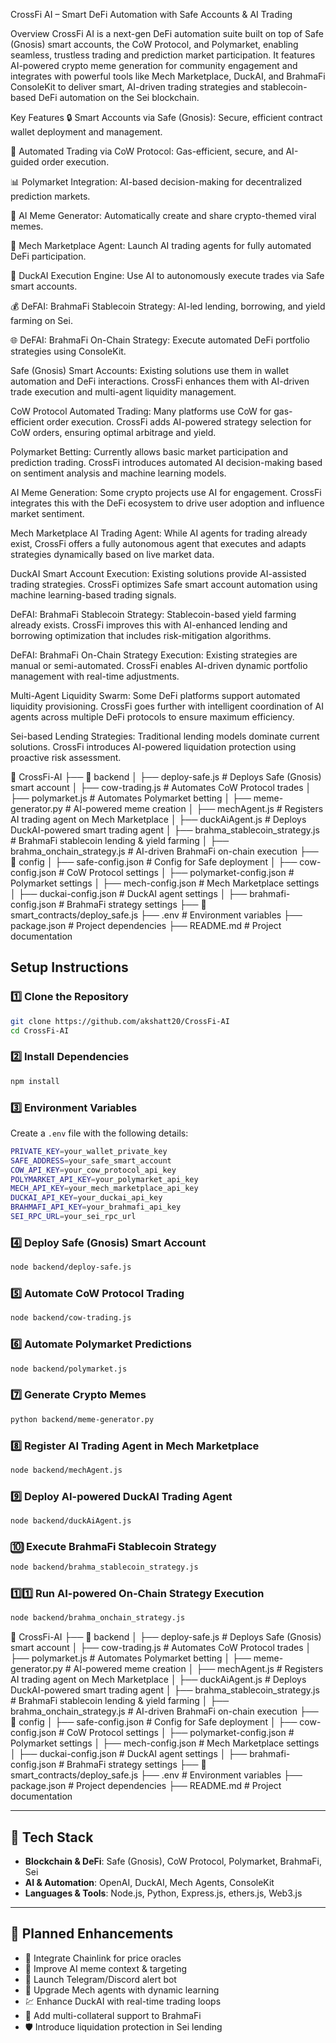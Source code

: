 CrossFi AI – Smart DeFi Automation with Safe Accounts & AI Trading

Overview
CrossFi AI is a next-gen DeFi automation suite built on top of Safe (Gnosis) smart accounts, the CoW Protocol, and Polymarket, enabling seamless, trustless trading and prediction market participation.
It features AI-powered crypto meme generation for community engagement and integrates with powerful tools like Mech Marketplace, DuckAI, and BrahmaFi ConsoleKit to deliver smart, AI-driven trading strategies and stablecoin-based DeFi automation on the Sei blockchain.


Key Features
🔒 Smart Accounts via Safe (Gnosis): Secure, efficient contract wallet deployment and management.

🤖 Automated Trading via CoW Protocol: Gas-efficient, secure, and AI-guided order execution.

📊 Polymarket Integration: AI-based decision-making for decentralized prediction markets.

🎨 AI Meme Generator: Automatically create and share crypto-themed viral memes.

🏢 Mech Marketplace Agent: Launch AI trading agents for fully automated DeFi participation.

🦆 DuckAI Execution Engine: Use AI to autonomously execute trades via Safe smart accounts.

💰 DeFAI: BrahmaFi Stablecoin Strategy: AI-led lending, borrowing, and yield farming on Sei.

🌐 DeFAI: BrahmaFi On-Chain Strategy: Execute automated DeFi portfolio strategies using ConsoleKit.

Safe (Gnosis) Smart Accounts: Existing solutions use them in wallet automation and DeFi interactions. CrossFi enhances them with AI-driven trade execution and multi-agent liquidity management.

CoW Protocol Automated Trading: Many platforms use CoW for gas-efficient order execution. CrossFi adds AI-powered strategy selection for CoW orders, ensuring optimal arbitrage and yield.

Polymarket Betting: Currently allows basic market participation and prediction trading. CrossFi introduces automated AI decision-making based on sentiment analysis and machine learning models.

AI Meme Generation: Some crypto projects use AI for engagement. CrossFi integrates this with the DeFi ecosystem to drive user adoption and influence market sentiment.

Mech Marketplace AI Trading Agent: While AI agents for trading already exist, CrossFi offers a fully autonomous agent that executes and adapts strategies dynamically based on live market data.

DuckAI Smart Account Execution: Existing solutions provide AI-assisted trading strategies. CrossFi optimizes Safe smart account automation using machine learning-based trading signals.

DeFAI: BrahmaFi Stablecoin Strategy: Stablecoin-based yield farming already exists. CrossFi improves this with AI-enhanced lending and borrowing optimization that includes risk-mitigation algorithms.

DeFAI: BrahmaFi On-Chain Strategy Execution: Existing strategies are manual or semi-automated. CrossFi enables AI-driven dynamic portfolio management with real-time adjustments.

Multi-Agent Liquidity Swarm: Some DeFi platforms support automated liquidity provisioning. CrossFi goes further with intelligent coordination of AI agents across multiple DeFi protocols to ensure maximum efficiency.

Sei-based Lending Strategies: Traditional lending models dominate current solutions. CrossFi introduces AI-powered liquidation protection using proactive risk assessment.

📂 CrossFi-AI
 ├── 📂 backend
 │   ├── deploy-safe.js                  # Deploys Safe (Gnosis) smart account
 │   ├── cow-trading.js                  # Automates CoW Protocol trades
 │   ├── polymarket.js                   # Automates Polymarket betting
 │   ├── meme-generator.py               # AI-powered meme creation
 │   ├── mechAgent.js                    # Registers AI trading agent on Mech Marketplace
 │   ├── duckAiAgent.js                  # Deploys DuckAI-powered smart trading agent
 │   ├── brahma_stablecoin_strategy.js   # BrahmaFi stablecoin lending & yield farming
 │   ├── brahma_onchain_strategy.js      # AI-driven BrahmaFi on-chain execution
 ├── 📂 config
 │   ├── safe-config.json                # Config for Safe deployment
 │   ├── cow-config.json                 # CoW Protocol settings
 │   ├── polymarket-config.json          # Polymarket settings
 │   ├── mech-config.json                # Mech Marketplace settings
 │   ├── duckai-config.json              # DuckAI agent settings
 │   ├── brahmafi-config.json            # BrahmaFi strategy settings
 ├── 📂 smart_contracts/deploy_safe.js
 ├── .env                                # Environment variables
 ├── package.json                        # Project dependencies
 ├── README.md                           # Project documentation




## **Setup Instructions**  

### **1️⃣ Clone the Repository**  
```sh
git clone https://github.com/akshatt20/CrossFi-AI
cd CrossFi-AI
```

### **2️⃣ Install Dependencies**  
```sh
npm install
```

### **3️⃣ Environment Variables**  
Create a `.env` file with the following details:  
```sh
PRIVATE_KEY=your_wallet_private_key
SAFE_ADDRESS=your_safe_smart_account
COW_API_KEY=your_cow_protocol_api_key
POLYMARKET_API_KEY=your_polymarket_api_key
MECH_API_KEY=your_mech_marketplace_api_key
DUCKAI_API_KEY=your_duckai_api_key
BRAHMAFI_API_KEY=your_brahmafi_api_key
SEI_RPC_URL=your_sei_rpc_url
```

### **4️⃣ Deploy Safe (Gnosis) Smart Account**  
```sh
node backend/deploy-safe.js
```

### **5️⃣ Automate CoW Protocol Trading**  
```sh
node backend/cow-trading.js
```

### **6️⃣ Automate Polymarket Predictions**  
```sh
node backend/polymarket.js
```

### **7️⃣ Generate Crypto Memes**  
```sh
python backend/meme-generator.py
```

### **8️⃣ Register AI Trading Agent in Mech Marketplace**  
```sh
node backend/mechAgent.js
```

### **9️⃣ Deploy AI-powered DuckAI Trading Agent**  
```sh
node backend/duckAiAgent.js
```

### **🔟 Execute BrahmaFi Stablecoin Strategy**  
```sh
node backend/brahma_stablecoin_strategy.js
```

### **1️⃣1️⃣ Run AI-powered On-Chain Strategy Execution**  
```sh
node backend/brahma_onchain_strategy.js
```

📂 CrossFi-AI
 ├── 📂 backend
 │   ├── deploy-safe.js      # Deploys Safe (Gnosis) smart account
 │   ├── cow-trading.js      # Automates CoW Protocol trades
 │   ├── polymarket.js       # Automates Polymarket betting
 │   ├── meme-generator.py   # AI-powered meme creation
 │   ├── mechAgent.js        # Registers AI trading agent on Mech Marketplace
 │   ├── duckAiAgent.js      # Deploys DuckAI-powered smart trading agent
 │   ├── brahma_stablecoin_strategy.js # BrahmaFi stablecoin lending & yield farming
 │   ├── brahma_onchain_strategy.js # AI-driven BrahmaFi on-chain execution
 ├── 📂 config
 │   ├── safe-config.json    # Config for Safe deployment
 │   ├── cow-config.json     # CoW Protocol settings
 │   ├── polymarket-config.json # Polymarket settings
 │   ├── mech-config.json    # Mech Marketplace settings
 │   ├── duckai-config.json  # DuckAI agent settings
 │   ├── brahmafi-config.json # BrahmaFi strategy settings
 ├── 📂 smart_contracts/deploy_safe.js
 ├── .env                    # Environment variables
 ├── package.json            # Project dependencies
 ├── README.md               # Project documentation

---

## 🧰 Tech Stack

- **Blockchain & DeFi**: Safe (Gnosis), CoW Protocol, Polymarket, BrahmaFi, Sei  
- **AI & Automation**: OpenAI, DuckAI, Mech Agents, ConsoleKit  
- **Languages & Tools**: Node.js, Python, Express.js, ethers.js, Web3.js  

---

## 🔮 Planned Enhancements

- 🔗 Integrate Chainlink for price oracles  
- 🎯 Improve AI meme context & targeting  
- 📡 Launch Telegram/Discord alert bot  
- 🧠 Upgrade Mech agents with dynamic learning  
- 💹 Enhance DuckAI with real-time trading loops  
- 💼 Add multi-collateral support to BrahmaFi  
- 🛡️ Introduce liquidation protection in Sei lending  


